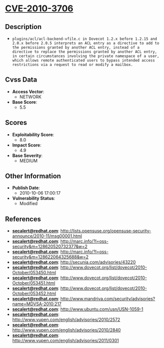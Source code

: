 
# [CVE-2010-3706](https://cve.mitre.org/cgi-bin/cvename.cgi?name=CVE-2010-3706)

## Description

- `plugins/acl/acl-backend-vfile.c in Dovecot 1.2.x before 1.2.15 and 2.0.x before 2.0.5 interprets an ACL entry as a directive to add to the permissions granted by another ACL entry, instead of a directive to replace the permissions granted by another ACL entry, in certain circumstances involving the private namespace of a user, which allows remote authenticated users to bypass intended access restrictions via a request to read or modify a mailbox.`

## Cvss Data

- **Access Vector**:
  - NETWORK
- **Base Score**:
  - 5.5

## Scores

- **Exploitability Score**:
  - 8.0
- **Impact Score**:
  - 4.9
- **Base Severity**:
  - MEDIUM

## Other Information

- **Publish Date**:
  - 2010-10-06 17:00:17
- **Vulnerability Status**:
  - Modified

## References

- **secalert@redhat.com**: http://lists.opensuse.org/opensuse-security-announce/2010-11/msg00001.html
- **secalert@redhat.com**: http://marc.info/?l=oss-security&m=128620520732377&w=2
- **secalert@redhat.com**: http://marc.info/?l=oss-security&m=128622064325688&w=2
- **secalert@redhat.com**: http://secunia.com/advisories/43220
- **secalert@redhat.com**: http://www.dovecot.org/list/dovecot/2010-October/053450.html
- **secalert@redhat.com**: http://www.dovecot.org/list/dovecot/2010-October/053451.html
- **secalert@redhat.com**: http://www.dovecot.org/list/dovecot/2010-October/053452.html
- **secalert@redhat.com**: http://www.mandriva.com/security/advisories?name=MDVSA-2010:217
- **secalert@redhat.com**: http://www.ubuntu.com/usn/USN-1059-1
- **secalert@redhat.com**: http://www.vupen.com/english/advisories/2010/2572
- **secalert@redhat.com**: http://www.vupen.com/english/advisories/2010/2840
- **secalert@redhat.com**: http://www.vupen.com/english/advisories/2011/0301
